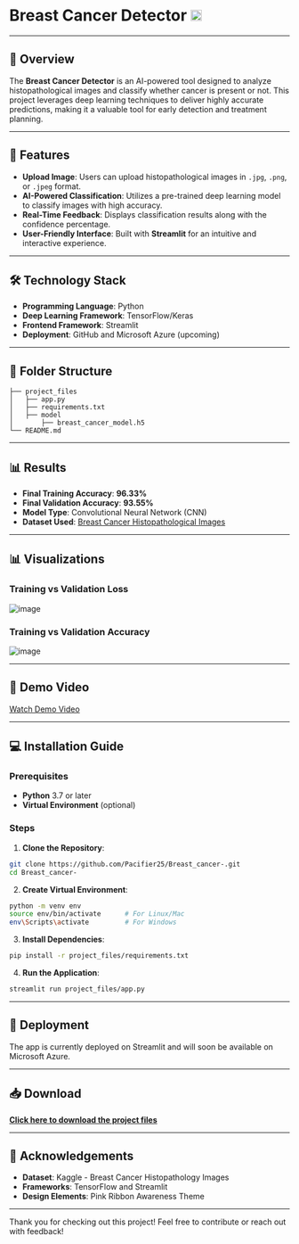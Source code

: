 
# Breast Cancer Detector <img src="https://github.com/user-attachments/assets/d3d84ba3-55d0-4f1d-80f4-812ff1da65e9" width="20" height="20">

---

## 🌟 Overview
The **Breast Cancer Detector** is an AI-powered tool designed to analyze histopathological images and classify whether cancer is present or not. This project leverages deep learning techniques to deliver highly accurate predictions, making it a valuable tool for early detection and treatment planning.

---

## 🎯 Features
- **Upload Image**: Users can upload histopathological images in `.jpg`, `.png`, or `.jpeg` format.  
- **AI-Powered Classification**: Utilizes a pre-trained deep learning model to classify images with high accuracy.  
- **Real-Time Feedback**: Displays classification results along with the confidence percentage.  
- **User-Friendly Interface**: Built with **Streamlit** for an intuitive and interactive experience.  

---

## 🛠️ Technology Stack
- **Programming Language**: Python  
- **Deep Learning Framework**: TensorFlow/Keras  
- **Frontend Framework**: Streamlit  
- **Deployment**: GitHub and Microsoft Azure (upcoming)  

---

## 📂 Folder Structure
```
├── project_files
│   ├── app.py
│   ├── requirements.txt
│   ├── model
│       ├── breast_cancer_model.h5
└── README.md
```

---

## 📊 Results
- **Final Training Accuracy**: **96.33%**  
- **Final Validation Accuracy**: **93.55%**  
- **Model Type**: Convolutional Neural Network (CNN)  
- **Dataset Used**: [Breast Cancer Histopathological Images](https://www.kaggle.com/paultimothymooney/breast-histopathology-images)  

---

## 📊 Visualizations

### **Training vs Validation Loss**
![image](https://github.com/user-attachments/assets/eb2e46bd-4f41-45ed-9f34-2186998a63df)

### **Training vs Validation Accuracy**
![image](https://github.com/user-attachments/assets/9eb701c3-9ddd-4906-9f95-d28809569d04)

---

## 🎥 Demo Video
[Watch Demo Video](https://drive.google.com/file/d/YOUR_FILE_ID/view?usp=sharing)

---

## 💻 Installation Guide

### Prerequisites
- **Python** 3.7 or later  
- **Virtual Environment** (optional)  

### Steps
1. **Clone the Repository**:
```bash
git clone https://github.com/Pacifier25/Breast_cancer-.git
cd Breast_cancer-
```
2. **Create Virtual Environment**:
```bash
python -m venv env
source env/bin/activate      # For Linux/Mac
env\Scripts\activate         # For Windows
```
3. **Install Dependencies**:
```bash
pip install -r project_files/requirements.txt
```
4. **Run the Application**:
```bash
streamlit run project_files/app.py
```

---

## 🚀 Deployment
The app is currently deployed on Streamlit and will soon be available on Microsoft Azure.

---

## 📥 Download
**[Click here to download the project files](https://github.com/Pacifier25/Breast_cancer-/archive/refs/heads/main.zip)**

---

## 🙏 Acknowledgements
- **Dataset**: Kaggle - Breast Cancer Histopathology Images  
- **Frameworks**: TensorFlow and Streamlit  
- **Design Elements**: Pink Ribbon Awareness Theme  

---

Thank you for checking out this project! Feel free to contribute or reach out with feedback!
